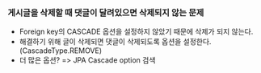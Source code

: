 ### 게시글을 삭제할 때 댓글이 달려있으면 삭제되지 않는 문제
- Foreign key의 CASCADE 옵션을 설정하지 않았기 때문에 삭제가 되지 않는다.   
- 해결하기 위해 글이 삭제되면 댓글이 삭제되도록 옵션을 설정한다. (CascadeType.REMOVE)
- 더 많은 옵션? => JPA Cascade option 검색
